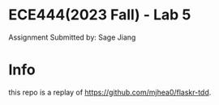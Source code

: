 # ECE444(2023 Fall) - Lab 5

Assignment Submitted by: Sage Jiang


# Info
this repo is a replay of
https://github.com/mjhea0/flaskr-tdd.